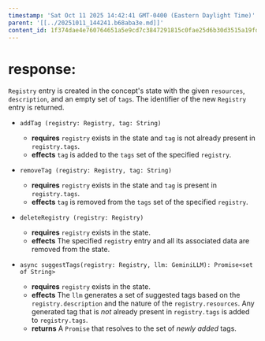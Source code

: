 ```yaml
---
timestamp: 'Sat Oct 11 2025 14:42:41 GMT-0400 (Eastern Daylight Time)'
parent: '[[../20251011_144241.b68aba3e.md]]'
content_id: 1f374dae4e760764651a5e9cd7c3847291815c0fae25d6b30d3515a19fd2db50
---
```


# response:

`Registry` entry is created in the concept's state with the given `resources`, `description`, and an empty set of `tags`. The identifier of the new `Registry` entry is returned.

* `addTag (registry: Registry, tag: String)`
  * **requires** `registry` exists in the state and `tag` is not already present in `registry.tags`.
  * **effects** `tag` is added to the `tags` set of the specified `registry`.

* `removeTag (registry: Registry, tag: String)`
  * **requires** `registry` exists in the state and `tag` is present in `registry.tags`.
  * **effects** `tag` is removed from the `tags` set of the specified `registry`.

* `deleteRegistry (registry: Registry)`
  * **requires** `registry` exists in the state.
  * **effects** The specified `registry` entry and all its associated data are removed from the state.

* `async suggestTags(registry: Registry, llm: GeminiLLM): Promise<set of String>`
  * **requires** `registry` exists in the state.
  * **effects** The `llm` generates a set of suggested tags based on the `registry.description` and the nature of the `registry.resources`. Any generated tag that is *not* already present in `registry.tags` is added to `registry.tags`.
  * **returns** A `Promise` that resolves to the set of *newly added* tags.
